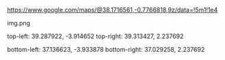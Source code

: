 https://www.google.com/maps/@38.1716561,-0.7766818,9z/data=!5m1!1e4

img.png

top-left: 39.287922, -3.914652
top-right: 39.313427, 2.237692

bottom-left: 37.136623, -3.933878
bottom-right: 37.029258, 2.237692
